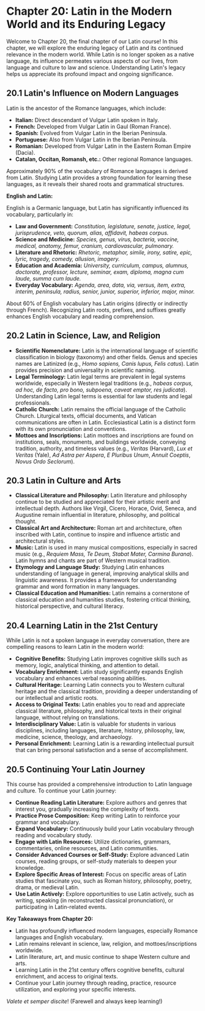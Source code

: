 # Chapter 20: Latin in the Modern World and its Enduring Legacy

Welcome to Chapter 20, the final chapter of our Latin course! In this chapter, we will explore the enduring legacy of Latin and its continued relevance in the modern world. While Latin is no longer spoken as a native language, its influence permeates various aspects of our lives, from language and culture to law and science. Understanding Latin's legacy helps us appreciate its profound impact and ongoing significance.

## 20.1 Latin's Influence on Modern Languages

Latin is the ancestor of the Romance languages, which include:

*   **Italian:** Direct descendant of Vulgar Latin spoken in Italy.
*   **French:** Developed from Vulgar Latin in Gaul (Roman France).
*   **Spanish:** Evolved from Vulgar Latin in the Iberian Peninsula.
*   **Portuguese:** Also from Vulgar Latin in the Iberian Peninsula.
*   **Romanian:** Developed from Vulgar Latin in the Eastern Roman Empire (Dacia).
*   **Catalan, Occitan, Romansh, etc.:** Other regional Romance languages.

Approximately 90% of the vocabulary of Romance languages is derived from Latin. Studying Latin provides a strong foundation for learning these languages, as it reveals their shared roots and grammatical structures.

**English and Latin:**

English is a Germanic language, but Latin has significantly influenced its vocabulary, particularly in:

*   **Law and Government:** *Constitution, legislature, senate, justice, legal, jurisprudence, veto, quorum, alias, affidavit, habeas corpus.*
*   **Science and Medicine:** *Species, genus, virus, bacteria, vaccine, medical, anatomy, femur, cranium, cardiovascular, pulmonary.*
*   **Literature and Rhetoric:** *Rhetoric, metaphor, simile, irony, satire, epic, lyric, tragedy, comedy, allusion, imagery.*
*   **Education and Academia:** *University, curriculum, campus, alumnus, doctorate, professor, lecture, seminar, exam, diploma, magna cum laude, summa cum laude.*
*   **Everyday Vocabulary:** *Agenda, area, data, via, versus, item, extra, interim, peninsula, radius, senior, junior, superior, inferior, major, minor.*

About 60% of English vocabulary has Latin origins (directly or indirectly through French). Recognizing Latin roots, prefixes, and suffixes greatly enhances English vocabulary and reading comprehension.

## 20.2 Latin in Science, Law, and Religion

*   **Scientific Nomenclature:** Latin is the international language of scientific classification in biology (taxonomy) and other fields. Genus and species names are Latinized (e.g., *Homo sapiens, Canis lupus, Felis catus*). Latin provides precision and universality in scientific naming.
*   **Legal Terminology:** Latin legal terms are prevalent in legal systems worldwide, especially in Western legal traditions (e.g., *habeas corpus, ad hoc, de facto, pro bono, subpoena, caveat emptor, res judicata*). Understanding Latin legal terms is essential for law students and legal professionals.
*   **Catholic Church:** Latin remains the official language of the Catholic Church. Liturgical texts, official documents, and Vatican communications are often in Latin. Ecclesiastical Latin is a distinct form with its own pronunciation and conventions.
*   **Mottoes and Inscriptions:** Latin mottoes and inscriptions are found on institutions, seals, monuments, and buildings worldwide, conveying tradition, authority, and timeless values (e.g., *Veritas* (Harvard), *Lux et Veritas* (Yale), *Ad Astra per Aspera*, *E Pluribus Unum*, *Annuit Coeptis*, *Novus Ordo Seclorum*).

## 20.3 Latin in Culture and Arts

*   **Classical Literature and Philosophy:** Latin literature and philosophy continue to be studied and appreciated for their artistic merit and intellectual depth. Authors like Virgil, Cicero, Horace, Ovid, Seneca, and Augustine remain influential in literature, philosophy, and political thought.
*   **Classical Art and Architecture:** Roman art and architecture, often inscribed with Latin, continue to inspire and influence artistic and architectural styles.
*   **Music:** Latin is used in many musical compositions, especially in sacred music (e.g., *Requiem Mass, Te Deum, Stabat Mater, Carmina Burana*). Latin hymns and chants are part of Western musical tradition.
*   **Etymology and Language Study:** Studying Latin enhances understanding of language in general, improving analytical skills and linguistic awareness. It provides a framework for understanding grammar and word formation in many languages.
*   **Classical Education and Humanities:** Latin remains a cornerstone of classical education and humanities studies, fostering critical thinking, historical perspective, and cultural literacy.

## 20.4 Learning Latin in the 21st Century

While Latin is not a spoken language in everyday conversation, there are compelling reasons to learn Latin in the modern world:

*   **Cognitive Benefits:** Studying Latin improves cognitive skills such as memory, logic, analytical thinking, and attention to detail.
*   **Vocabulary Enrichment:** Latin study significantly expands English vocabulary and enhances verbal reasoning abilities.
*   **Cultural Heritage:** Learning Latin connects you to Western cultural heritage and the classical tradition, providing a deeper understanding of our intellectual and artistic roots.
*   **Access to Original Texts:** Latin enables you to read and appreciate classical literature, philosophy, and historical texts in their original language, without relying on translations.
*   **Interdisciplinary Value:** Latin is valuable for students in various disciplines, including languages, literature, history, philosophy, law, medicine, science, theology, and archaeology.
*   **Personal Enrichment:** Learning Latin is a rewarding intellectual pursuit that can bring personal satisfaction and a sense of accomplishment.

## 20.5 Continuing Your Latin Journey

This course has provided a comprehensive introduction to Latin language and culture. To continue your Latin journey:

*   **Continue Reading Latin Literature:** Explore authors and genres that interest you, gradually increasing the complexity of texts.
*   **Practice Prose Composition:** Keep writing Latin to reinforce your grammar and vocabulary.
*   **Expand Vocabulary:** Continuously build your Latin vocabulary through reading and vocabulary study.
*   **Engage with Latin Resources:** Utilize dictionaries, grammars, commentaries, online resources, and Latin communities.
*   **Consider Advanced Courses or Self-Study:** Explore advanced Latin courses, reading groups, or self-study materials to deepen your knowledge.
*   **Explore Specific Areas of Interest:** Focus on specific areas of Latin studies that fascinate you, such as Roman history, philosophy, poetry, drama, or medieval Latin.
*   **Use Latin Actively:** Explore opportunities to use Latin actively, such as writing, speaking (in reconstructed classical pronunciation), or participating in Latin-related events.

**Key Takeaways from Chapter 20:**

*   Latin has profoundly influenced modern languages, especially Romance languages and English vocabulary.
*   Latin remains relevant in science, law, religion, and mottoes/inscriptions worldwide.
*   Latin literature, art, and music continue to shape Western culture and arts.
*   Learning Latin in the 21st century offers cognitive benefits, cultural enrichment, and access to original texts.
*   Continue your Latin journey through reading, practice, resource utilization, and exploring your specific interests.

*Valete et semper discite*! (Farewell and always keep learning!)
